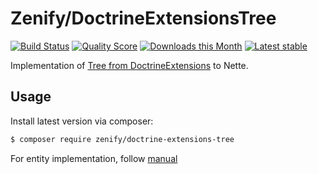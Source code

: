 # Zenify/DoctrineExtensionsTree

[![Build Status](https://img.shields.io/travis/Zenify/DoctrineExtensionsTree.svg?style=flat-square)](https://travis-ci.org/Zenify/DoctrineExtensionsTree)
[![Quality Score](https://img.shields.io/scrutinizer/g/Zenify/DoctrineExtensionsTree.svg?style=flat-square)](https://scrutinizer-ci.com/g/Zenify/DoctrineExtensionsTree)
[![Downloads this Month](https://img.shields.io/packagist/dm/zenify/doctrine-extensions-tree.svg?style=flat-square)](https://packagist.org/packages/zenify/doctrine-extensions-tree)
[![Latest stable](https://img.shields.io/packagist/v/zenify/doctrine-extensions-tree.svg?style=flat-square)](https://packagist.org/packages/zenify/doctrine-extensions-tree)

Implementation of [Tree from DoctrineExtensions](https://github.com/Atlantic18/DoctrineExtensions/blob/master/doc/tree.md) to Nette.


## Usage

Install latest version via composer:

```sh
$ composer require zenify/doctrine-extensions-tree
```

For entity implementation, follow [manual](https://github.com/Atlantic18/DoctrineExtensions/blob/master/doc/tree.md) 
